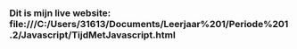 ### Dit is mijn live website: file:///C:/Users/31613/Documents/Leerjaar%201/Periode%201.2/Javascript/TijdMetJavascript.html
